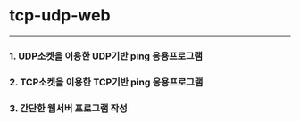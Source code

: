 # tcp-udp-web
---
### 1. UDP소켓을 이용한 UDP기반 ping 응용프로그램  
  
### 2. TCP소켓을 이용한 TCP기반 ping 응용프로그램  
  
### 3. 간단한 웹서버 프로그램 작성  
